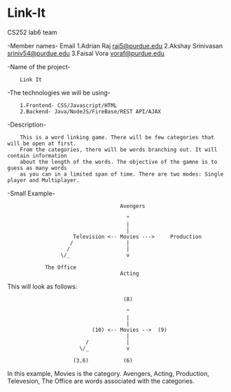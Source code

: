 # Link-It

CS252 lab6 team

-Member names-                          Email
        1.Adrian Raj                 raj5@purdue.edu
        2.Akshay Srinivasan          sriniv54@purdue.edu
        3.Faisal Vora                voraf@purdue.edu

-Name of the project-

        Link It

-The technologies we will be using-

        1.Frontend- CSS/Javascript/HTML
        2.Backend- Java/NodeJS/FireBase/REST API/AJAX

-Description-

        This is a word linking game. There will be few categories that will be open at first.
        From the categories, there will be words branching out. It will contain information
        about the length of the words. The objective of the gamne is to guess as many words
        as you can in a limited span of time. There are two modes: Single player and Multiplayer.

-Small Example-





                                        Avengers

                                          ^
                                          |
                                          |
                         Television <-- Movies --->     Production
                        /                 |
                       /                  |
                     \/_                  v

                The Office
                                        Acting

This will look as follows:


                                         (8)

                                          ^
                                          |
                                          |
                               (10) <-- Movies -->  (9)
                                          |
                             /            |
                           \/_            v

                         (3,6)           (6)

In this example, Movies is the category. Avengers, Acting, Production, Televesion, The Office are words associated with the categories.






